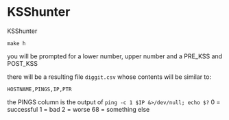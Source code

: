 # KSShunter
KSShunter

`make h`

you will be prompted for a lower number, upper number and a PRE_KSS and
POST_KSS

there will be a resulting file `diggit.csv` whose contents will be
similar to:

```
HOSTNAME,PINGS,IP,PTR
```

the PINGS column is the output of `ping -c 1 $IP &>/dev/null; echo $?`
0 = successful
1 = bad
2 = worse
68 = something else
